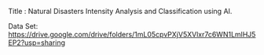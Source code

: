 Title : Natural Disasters Intensity Analysis and Classification using AI.


Data Set: https://drive.google.com/drive/folders/1mL05cpvPXjV5XVlxr7c6WN1LmlHJ5EP2?usp=sharing
